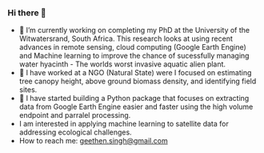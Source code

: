### Hi there 👋
- 🔭 I’m currently working on completing my PhD at the University of the Witwatersrand, South Africa. This research looks at using recent advances in remote sensing, cloud computing (Google Earth Engine) and Machine learning to improve the chance of sucessfully managing water hyacinth - The worlds worst invasive aquatic alien plant.
- 🔭 I have worked at a NGO (Natural State) were I focused on estimating tree canopy height, above ground biomass density,  and identifying field sites.
- 🌱 I have started building a Python package that focuses on extracting data from Google Earth Engine easier and faster using the high volume endpoint and parralel processing.
- I am interested in applying machine learning to satellite data for addressing ecological challenges.
- How to reach me: geethen.singh@gmail.com

<!--
**Geethen/Geethen** is a ✨ _special_ ✨ repository because its `README.md` (this file) appears on your GitHub profile.

Here are some ideas to get you started:

- 🔭 I’m currently working on ...
- 🌱 I’m currently learning ...
- 👯 I’m looking to collaborate on ...
- 🤔 I’m looking for help with ...
- 💬 Ask me about ...
- 📫 How to reach me: ...
- 😄 Pronouns: ...
- ⚡ Fun fact: ...
-->
